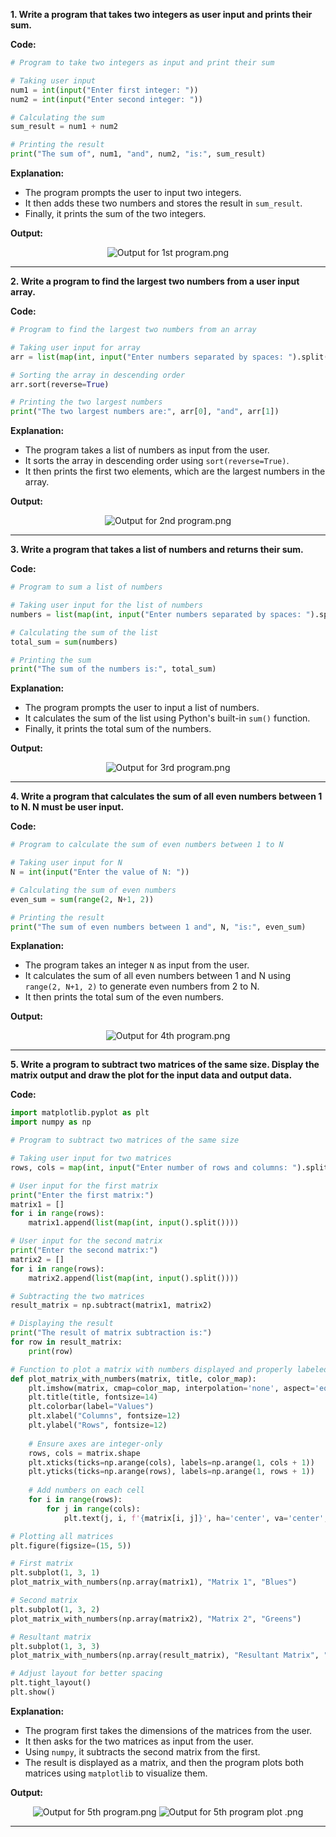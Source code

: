 
**1. Write a program that takes two integers as user input and prints their sum.**

**Code:**

```python
# Program to take two integers as input and print their sum

# Taking user input
num1 = int(input("Enter first integer: "))
num2 = int(input("Enter second integer: "))

# Calculating the sum
sum_result = num1 + num2

# Printing the result
print("The sum of", num1, "and", num2, "is:", sum_result)
```

**Explanation:**
- The program prompts the user to input two integers.
- It then adds these two numbers and stores the result in `sum_result`.
- Finally, it prints the sum of the two integers.

**Output:**
<p align="center">
    <img src="./Outputs/Output1.png" alt="Output for 1st program.png">
</p>

---

**2. Write a program to find the largest two numbers from a user input array.**

**Code:**

```python
# Program to find the largest two numbers from an array

# Taking user input for array
arr = list(map(int, input("Enter numbers separated by spaces: ").split()))

# Sorting the array in descending order
arr.sort(reverse=True)

# Printing the two largest numbers
print("The two largest numbers are:", arr[0], "and", arr[1])
```

**Explanation:**
- The program takes a list of numbers as input from the user.
- It sorts the array in descending order using `sort(reverse=True)`.
- It then prints the first two elements, which are the largest numbers in the array.

**Output:**
<p align="center">
    <img src="./Outputs/Output2.png" alt="Output for 2nd program.png">
</p>


---

**3. Write a program that takes a list of numbers and returns their sum.**

**Code:**

```python
# Program to sum a list of numbers

# Taking user input for the list of numbers
numbers = list(map(int, input("Enter numbers separated by spaces: ").split()))

# Calculating the sum of the list
total_sum = sum(numbers)

# Printing the sum
print("The sum of the numbers is:", total_sum)
```

**Explanation:**
- The program prompts the user to input a list of numbers.
- It calculates the sum of the list using Python's built-in `sum()` function.
- Finally, it prints the total sum of the numbers.

**Output:**
<p align="center">
    <img src="./Outputs/Output3.png" alt="Output for 3rd program.png">
</p>


---

**4. Write a program that calculates the sum of all even numbers between 1 to N. N must be user input.**

**Code:**

```python
# Program to calculate the sum of even numbers between 1 to N

# Taking user input for N
N = int(input("Enter the value of N: "))

# Calculating the sum of even numbers
even_sum = sum(range(2, N+1, 2))

# Printing the result
print("The sum of even numbers between 1 and", N, "is:", even_sum)
```

**Explanation:**
- The program takes an integer `N` as input from the user.
- It calculates the sum of all even numbers between 1 and N using `range(2, N+1, 2)` to generate even numbers from 2 to N.
- It then prints the total sum of the even numbers.

**Output:**
<p align="center">
    <img src="./Outputs/Output4.png" alt="Output for 4th program.png">
</p>


---

**5. Write a program to subtract two matrices of the same size. Display the matrix output and draw the plot for the input data and output data.**

**Code:**

```python
import matplotlib.pyplot as plt
import numpy as np

# Program to subtract two matrices of the same size

# Taking user input for two matrices
rows, cols = map(int, input("Enter number of rows and columns: ").split())

# User input for the first matrix
print("Enter the first matrix:")
matrix1 = []
for i in range(rows):
    matrix1.append(list(map(int, input().split())))

# User input for the second matrix
print("Enter the second matrix:")
matrix2 = []
for i in range(rows):
    matrix2.append(list(map(int, input().split())))

# Subtracting the two matrices
result_matrix = np.subtract(matrix1, matrix2)

# Displaying the result
print("The result of matrix subtraction is:")
for row in result_matrix:
    print(row)

# Function to plot a matrix with numbers displayed and properly labeled axes
def plot_matrix_with_numbers(matrix, title, color_map):
    plt.imshow(matrix, cmap=color_map, interpolation='none', aspect='equal')
    plt.title(title, fontsize=14)
    plt.colorbar(label="Values")
    plt.xlabel("Columns", fontsize=12)
    plt.ylabel("Rows", fontsize=12)
    
    # Ensure axes are integer-only
    rows, cols = matrix.shape
    plt.xticks(ticks=np.arange(cols), labels=np.arange(1, cols + 1))
    plt.yticks(ticks=np.arange(rows), labels=np.arange(1, rows + 1))
    
    # Add numbers on each cell
    for i in range(rows):
        for j in range(cols):
            plt.text(j, i, f'{matrix[i, j]}', ha='center', va='center', color='black', fontsize=10)

# Plotting all matrices
plt.figure(figsize=(15, 5))

# First matrix
plt.subplot(1, 3, 1)
plot_matrix_with_numbers(np.array(matrix1), "Matrix 1", "Blues")

# Second matrix
plt.subplot(1, 3, 2)
plot_matrix_with_numbers(np.array(matrix2), "Matrix 2", "Greens")

# Resultant matrix
plt.subplot(1, 3, 3)
plot_matrix_with_numbers(np.array(result_matrix), "Resultant Matrix", "Reds")

# Adjust layout for better spacing
plt.tight_layout()
plt.show()

```

**Explanation:**
- The program first takes the dimensions of the matrices from the user.
- It then asks for the two matrices as input from the user.
- Using `numpy`, it subtracts the second matrix from the first.
- The result is displayed as a matrix, and then the program plots both matrices using `matplotlib` to visualize them.

**Output:**
<p align="center">
    <img src="./Outputs/Output5.png" alt="Output for 5th program.png">
    <img src="./Outputs/Output5Plot.png" alt="Output for 5th program plot .png">
</p>


---
